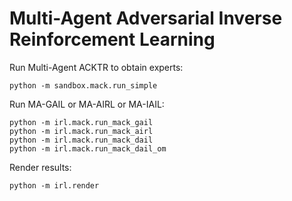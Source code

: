 # Multi-Agent Adversarial Inverse Reinforcement Learning

Run Multi-Agent ACKTR to obtain experts:
```
python -m sandbox.mack.run_simple
```

Run MA-GAIL or MA-AIRL or MA-IAIL:

```
python -m irl.mack.run_mack_gail
python -m irl.mack.run_mack_airl
python -m irl.mack.run_mack_dail
python -m irl.mack.run_mack_dail_om
```

Render results:

```
python -m irl.render
```

